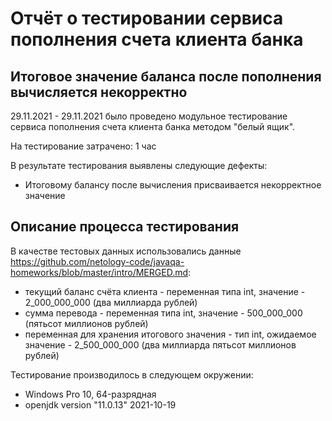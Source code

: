 # Отчёт о тестировании сервиса пополнения счета клиента банка

## Итоговое значение баланса после пополнения вычисляется некорректно

29.11.2021 - 29.11.2021 было проведено модульное тестирование сервиса пополнения счета клиента банка методом "белый ящик".

На тестирование затрачено: 1 час

В результате тестирования выявлены следующие дефекты:
* Итоговому балансу после вычисления присваивается некорректное значение

## Описание процесса тестирования

В качестве тестовых данных использовались данные https://github.com/netology-code/javaqa-homeworks/blob/master/intro/MERGED.md:
* текущий баланс счёта клиента - переменная типа int, значение - 2_000_000_000 (два миллиарда рублей)
* сумма перевода - переменная типа int, значение - 500_000_000 (пятьсот миллионов рублей)
* переменная для хранения итогового значения - тип int, ожидаемое значение - 2_500_000_000 (два миллиарда пятьсот миллионов рублей)

Тестирование производилось в следующем окружении:
* Windows Pro 10, 64-разрядная
* openjdk version "11.0.13" 2021-10-19